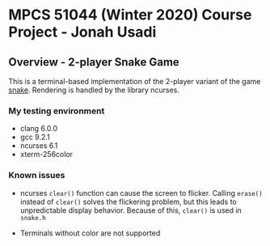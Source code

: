 # MPCS 51044 (Winter 2020) Course Project - Jonah Usadi

## Overview - 2-player Snake Game

This is a terminal-based implementation of the 2-player variant of the game [snake](https://en.wikipedia.org/wiki/Snake_(video_game_genre)). Rendering is handled by the library ncurses.

### My testing environment

- clang 6.0.0
- gcc 9.2.1
- ncurses 6.1
- xterm-256color

### Known issues

- ncurses `clear()` function can cause the screen to flicker. Calling `erase()` instead of `clear()` solves the flickering problem, but this leads to unpredictable display behavior. Because of this, `clear()` is used in `snake.h`

- Terminals without color are not supported
